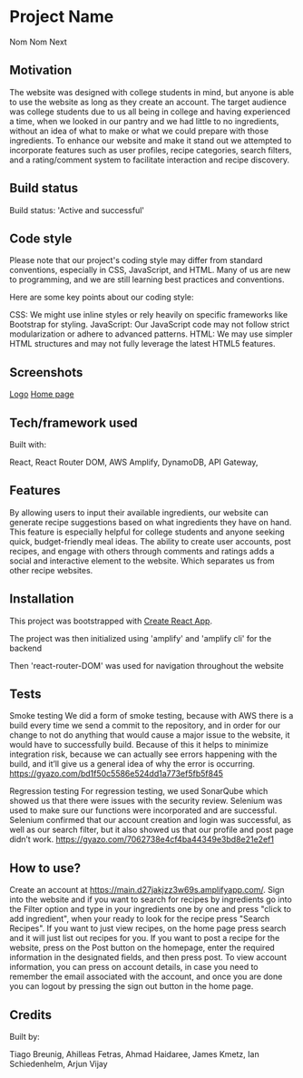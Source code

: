 # Project Name
Nom Nom Next

## Motivation
 The website was designed with college students in mind, but anyone is able to use the website as long as they create an account. The target audience was college students due to us all being in college and having experienced a time, when we looked in our pantry and we had little to no ingredients, without an idea of what to make or what we could prepare with those ingredients. To enhance our website and make it stand out we attempted to incorporate features such as user profiles, recipe categories, search filters, and a rating/comment system to facilitate interaction and recipe discovery.

## Build status
Build status: 'Active and successful'

## Code style
Please note that our project's coding style may differ from standard conventions, especially in CSS, JavaScript, and HTML. Many of us are new to programming, and we are still learning best practices and conventions.

Here are some key points about our coding style:

CSS: We might use inline styles or rely heavily on specific frameworks like Bootstrap for styling.
JavaScript: Our JavaScript code may not follow strict modularization or adhere to advanced patterns.
HTML: We may use simpler HTML structures and may not fully leverage the latest HTML5 features.

## Screenshots
[Logo](https://gyazo.com/fc133cf43a531b70e55af2812054771a) 
[Home page]()

## Tech/framework used
Built with:

React,
React Router DOM,
AWS Amplify,
DynamoDB,
API Gateway,

## Features
By allowing users to input their available ingredients, our website can generate recipe suggestions based on what ingredients they have on hand. This feature is especially helpful for college students and anyone seeking quick, budget-friendly meal ideas. The ability to create user accounts, post recipes, and engage with others through comments and ratings adds a social and interactive element to the website. Which separates us from other recipe websites.

## Installation
This project was bootstrapped with [Create React App](https://github.com/facebook/create-react-app).

The project was then initialized using 'amplify' and 'amplify cli' for the backend

Then 'react-router-DOM' was used for navigation throughout the website

## Tests
Smoke testing
    We did a form of smoke testing, because with AWS there is a build every time we send a commit to the repository, and in order for our change to not do anything that would cause a major issue to the website, it would have to successfully build. Because of this it helps to minimize integration risk, because we can actually see errors happening with the build, and it’ll give us a general idea of why the error is occurring. https://gyazo.com/bd1f50c5586e524dd1a773ef5fb5f845

Regression testing
    For regression testing, we used SonarQube which showed us that there were issues with the security review. Selenium was used to make sure our functions were incorporated and are successful. Selenium confirmed that our account creation and login was successful, as well as our search filter, but it also showed us that our profile and post page didn’t work. https://gyazo.com/7062738e4cf4ba44349e3bd8e21e2ef1

## How to use?
Create an account at https://main.d27jakjzz3w69s.amplifyapp.com/. Sign into the website and if you want to search for recipes by ingredients go into the Filter option and type in your ingredients one by one and press "click to add ingredient", when your ready to look for the recipe press "Search Recipes". If you want to just view recipes, on the home page press search and it will just list out recipes for you. If you want to post a recipe for the website, press on the Post button on the homepage, enter the required information in the designated fields, and then press post. To view account information, you can press on account details, in case you need to remember the email associated with the account, and once you are done you can logout by pressing the sign out button in the home page.

## Credits
Built by:

Tiago Breunig,
Ahilleas Fetras,
Ahmad Haidaree,
James Kmetz,
Ian Schiedenhelm,
Arjun Vijay

